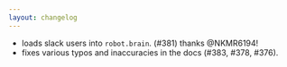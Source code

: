 ```yaml
---
layout: changelog
---
```

  *  loads slack users into `robot.brain`. (#381) thanks @NKMR6194!
  *  fixes various typos and inaccuracies in the docs (#383, #378, #376).

